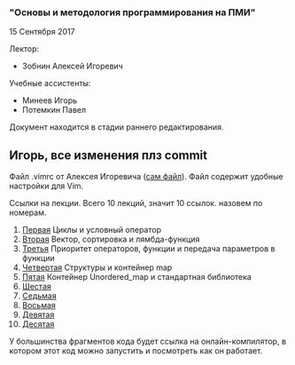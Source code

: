 ### "Основы и методология программирования на ПМИ"

15 Сентября 2017

Лектор:

* Зобнин Алексей Игоревич

Учебные ассистенты:

 * Минеев Игорь
 * Потемкин Павел

Документ находится в стадии раннего редактирования. 
## Игорь, все изменения плз commit

Файл .vimrc от Алексея Игоревича ([сам файл](/New_lections/.vimrc/)). Файл содержит удобные настройки для Vim.

Ссылки на лекции. Всего 10 лекций, значит 10 ссылок. назовем по номерам.

1. [Первая](/New_lections/lect_01.md/) Циклы и условный оператор
2. [Вторая](/New_lections/lect_02.md/) Вектор, сортировка и лямбда-функция
3. [Третья](/New_lections/lect_03.md/) Приоритет операторов, функции и передача параметров в функции
4. [Четвертая](/New_lections/lect_04.md/) Структуры и контейнер map
5. [Пятая](/New_lections/lect_05.md/) Контейнер Unordered_map и стандартная библиотека
6. [Шестая](/New_lections/lect_06.md/)
7. [Седьмая](/New_lections/lect_07.md/)
8. [Восьмая](/New_lections/lect_08.md/)
9. [Девятая](/New_lections/lect_09.md/)
10. [Десятая](/New_lections/lect_10.md/)

У большинства фрагментов кода будет ссылка на онлайн-компилятор, в котором этот код можно запустить и посмотреть как он работает.